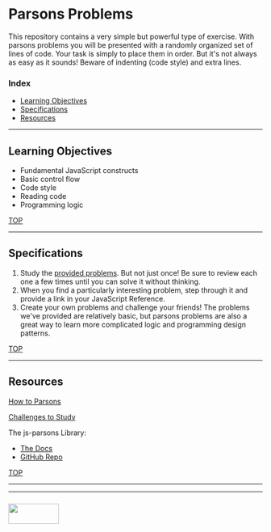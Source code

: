 # Parsons Problems

This repository contains a very simple but powerful type of exercise.  With parsons problems you will be presented with a randomly organized set of lines of code.  Your task is simply to place them in order.  But it's not always as easy as it sounds!  Beware of indenting (code style) and extra lines.

### Index
* [Learning Objectives](#learning-objectives)
* [Specifications](#specifications)
* [Resources](#resources)

---

## Learning Objectives

* Fundamental JavaScript constructs
* Basic control flow
* Code style
* Reading code
* Programming logic

[TOP](#index)

---

## Specifications

1. Study the [provided problems](https://jankelearning.github.io/parsons).  But not just once!  Be sure to review each one a few times until you can solve it without thinking.
2. When you find a particularly interesting problem, step through it and provide a link in your JavaScript Reference.
3. Create your own problems and challenge your friends!  The problems we've provided are relatively basic, but parsons problems are also a great way to learn more complicated logic and programming design patterns. 


[TOP](#index)

---

## Resources

[How to Parsons](./how-to-parsons.md)

[Challenges to Study](https://jankelearning.github.io/parsons)

The js-parsons Library:
* [The Docs](https://js-parsons.github.io)
* [GitHub Repo](https://github.com/js-parsons/js-parsons)



[TOP](#index)

___
___
### <a href="http://elewa.education/blog" target="_blank"><img src="https://user-images.githubusercontent.com/18554853/34921062-506450ae-f97d-11e7-875f-6feeb26ad72d.png" width="100" height="40"/></a>

